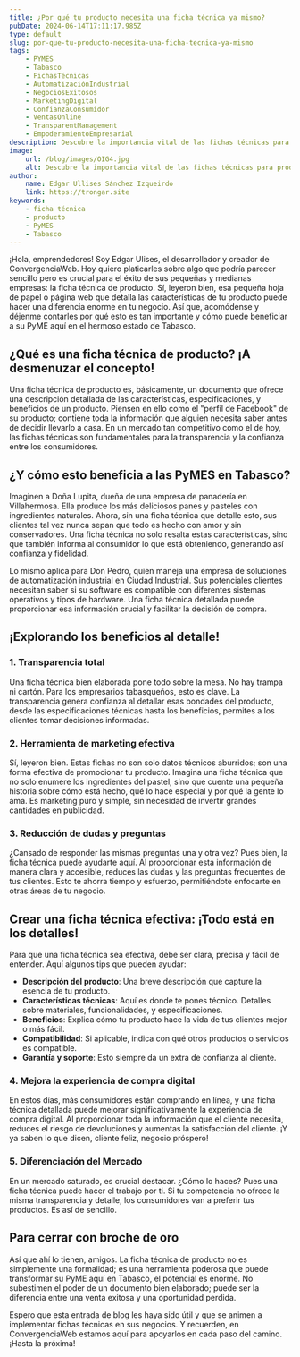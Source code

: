 ```yaml
---
title: ¿Por qué tu producto necesita una ficha técnica ya mismo?
pubDate: 2024-06-14T17:11:17.985Z
type: default
slug: por-que-tu-producto-necesita-una-ficha-tecnica-ya-mismo
tags:
    - PYMES
    - Tabasco
    - FichasTécnicas
    - AutomatizaciónIndustrial
    - NegociosExitosos
    - MarketingDigital
    - ConfianzaConsumidor
    - VentasOnline
    - TransparentManagement
    - EmpoderamientoEmpresarial
description: Descubre la importancia vital de las fichas técnicas para productos en el éxito de las PyMES en Tabasco.
image:
    url: /blog/images/OIG4.jpg
    alt: Descubre la importancia vital de las fichas técnicas para productos en el éxito de las PyMES en Tabasco. Desde la transparencia hasta el marketing efectivo, entérate de cómo estos documentos pueden transformar tu negocio.
author:
    name: Edgar Ullises Sánchez Izqueirdo
    link: https://trongar.site
keywords:
    - ficha técnica
    - producto
    - PyMES
    - Tabasco
---
```


¡Hola, emprendedores! Soy Edgar Ulises, el desarrollador y creador de ConvergenciaWeb. Hoy quiero platicarles sobre algo que podría parecer sencillo pero es crucial para el éxito de sus pequeñas y medianas empresas: la ficha técnica de producto. Sí, leyeron bien, esa pequeña hoja de papel o página web que detalla las características de tu producto puede hacer una diferencia enorme en tu negocio. Así que, acomódense y déjenme contarles por qué esto es tan importante y cómo puede beneficiar a su PyME aquí en el hermoso estado de Tabasco.

## ¿Qué es una ficha técnica de producto? ¡A desmenuzar el concepto!

Una ficha técnica de producto es, básicamente, un documento que ofrece una descripción detallada de las características, especificaciones, y beneficios de un producto. Piensen en ello como el "perfil de Facebook" de su producto; contiene toda la información que alguien necesita saber antes de decidir llevarlo a casa. En un mercado tan competitivo como el de hoy, las fichas técnicas son fundamentales para la transparencia y la confianza entre los consumidores.

## ¿Y cómo esto beneficia a las PyMES en Tabasco?

Imaginen a Doña Lupita, dueña de una empresa de panadería en Villahermosa. Ella produce los más deliciosos panes y pasteles con ingredientes naturales. Ahora, sin una ficha técnica que detalle esto, sus clientes tal vez nunca sepan que todo es hecho con amor y sin conservadores. Una ficha técnica no solo resalta estas características, sino que también informa al consumidor lo que está obteniendo, generando así confianza y fidelidad.

Lo mismo aplica para Don Pedro, quien maneja una empresa de soluciones de automatización industrial en Ciudad Industrial. Sus potenciales clientes necesitan saber si su software es compatible con diferentes sistemas operativos y tipos de hardware. Una ficha técnica detallada puede proporcionar esa información crucial y facilitar la decisión de compra.

## ¡Explorando los beneficios al detalle!

### 1. **Transparencia total**

Una ficha técnica bien elaborada pone todo sobre la mesa. No hay trampa ni cartón. Para los empresarios tabasqueños, esto es clave. La transparencia genera confianza al detallar esas bondades del producto, desde las especificaciones técnicas hasta los beneficios, permites a los clientes tomar decisiones informadas.

### 2. **Herramienta de marketing efectiva**

Sí, leyeron bien. Estas fichas no son solo datos técnicos aburridos; son una forma efectiva de promocionar tu producto. Imagina una ficha técnica que no solo enumere los ingredientes del pastel, sino que cuente una pequeña historia sobre cómo está hecho, qué lo hace especial y por qué la gente lo ama. Es marketing puro y simple, sin necesidad de invertir grandes cantidades en publicidad.

### 3. **Reducción de dudas y preguntas**

¿Cansado de responder las mismas preguntas una y otra vez? Pues bien, la ficha técnica puede ayudarte aquí. Al proporcionar esta información de manera clara y accesible, reduces las dudas y las preguntas frecuentes de tus clientes. Esto te ahorra tiempo y esfuerzo, permitiéndote enfocarte en otras áreas de tu negocio.

## Crear una ficha técnica efectiva: ¡Todo está en los detalles!

Para que una ficha técnica sea efectiva, debe ser clara, precisa y fácil de entender. Aquí algunos tips que pueden ayudar:

- **Descripción del producto**: Una breve descripción que capture la esencia de tu producto.
- **Características técnicas**: Aquí es donde te pones técnico. Detalles sobre materiales, funcionalidades, y especificaciones.
- **Beneficios**: Explica cómo tu producto hace la vida de tus clientes mejor o más fácil.
- **Compatibilidad**: Si aplicable, indica con qué otros productos o servicios es compatible.
- **Garantía y soporte**: Esto siempre da un extra de confianza al cliente.

### 4. **Mejora la experiencia de compra digital**

En estos días, más consumidores están comprando en línea, y una ficha técnica detallada puede mejorar significativamente la experiencia de compra digital. Al proporcionar toda la información que el cliente necesita, reduces el riesgo de devoluciones y aumentas la satisfacción del cliente. ¡Y ya saben lo que dicen, cliente feliz, negocio próspero!

### 5. **Diferenciación del Mercado**

En un mercado saturado, es crucial destacar. ¿Cómo lo haces? Pues una ficha técnica puede hacer el trabajo por ti. Si tu competencia no ofrece la misma transparencia y detalle, los consumidores van a preferir tus productos. Es así de sencillo.

## Para cerrar con broche de oro

Así que ahí lo tienen, amigos. La ficha técnica de producto no es simplemente una formalidad; es una herramienta poderosa que puede transformar su PyME aquí en Tabasco, el potencial es enorme. No subestimen el poder de un documento bien elaborado; puede ser la diferencia entre una venta exitosa y una oportunidad perdida.

Espero que esta entrada de blog les haya sido útil y que se animen a implementar fichas técnicas en sus negocios. Y recuerden, en ConvergenciaWeb estamos aquí para apoyarlos en cada paso del camino. ¡Hasta la próxima!




<!-- 2. **Idea de Publicación:**
   - **Imagen:** Fotografía de un empresario de Tabasco feliz revisando su ficha técnica.
   - **Caption:** ¿Quieres que tus clientes confíen en tus productos como confían en un amigo? 🤝 Las #FichasTécnicas son la clave. ¡Vamos, conquista Tabasco con transparencia! 🗝️
   - **Hashtags:** #ConfianzaConsumidor #PyMES #Tabasco #EmpoderamientoEmpresarial #TransparentManagement
   - **Link:**  -->